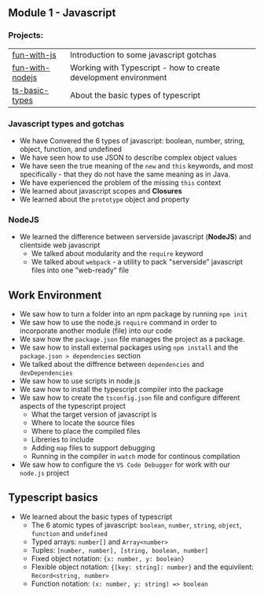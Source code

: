 ## Module 1 - Javascript
### Projects:
|     |     |
| --- | --- |
| [fun-with-js](fun-with-js/) | Introduction to some javascript gotchas | 
| [fun-with-nodejs](./fun-with-ts/) | Working with Typescript - how to create development environment | 
| [ts-basic-types](./ts-basic-types/) | About the basic types of typescript |


### Javascript types and gotchas
* We have Convered the 6 types of javascript: boolean, number, string, object, function, and undefined
* We have seen how to use JSON to describe complex object values
* We have seen the true meaning of the `new` and `this` keywords, and most specifically - that they do not have the same meaning as in Java.
* We have experienced the problem of the missing `this` context
* We learned about javascript scopes and **Closures**
* We learned about the `prototype` object and property

### NodeJS
* We learned the difference between serverside javascript (**NodeJS**) and clientside web javascript
  * We talked about modularity and the `require` keyword
  * We talked about `webpack`  - a utility to pack "serverside" javascript files into one "web-ready" file


## Work Environment
* We saw how to turn a folder into an npm package by running `npm init`
* We saw how to use the node.js `require` command in order to incorporate another module (file) into our code
* We saw how the `package.json` file manages the project as a package.
* We saw how to install external packages using `npm install` and the `package.json > dependencies` section
* We talked about the diffrence between `dependencies` and `devDependencies` 
* We saw how to use scripts in node.js
* We saw how to install the typescript compiler into the package
* We saw how to create the `tsconfig.json` file and configure different aspects of the typescript project
  * What the target version of javascript is
  * Where to locate the source files
  * Where to place the compiled files
  * Libreries to include
  * Adding `map` files to support debugging
  * Running in the compiler in `watch` mode for continous compilation
* We saw how to configure the `VS Code Debugger` for work with our `node.js` project


## Typescript basics
* We learned about the basic types of typescript
  * The 6 atomic types of javascript: `boolean`, `number`, `string`, `object`, `function` and `undefined`
  * Typed arrays: `number[]` and `Array<number>`
  * Tuples: `[number, number], [string, boolean, number]`
  * Fixed object notation: `{x: number, y: boolean}`
  * Flexible object notation: `{[key: string]: number}` and the equivilent: `Record<string, number>`
  * Function notation: `(x: number, y: string) => boolean` 





